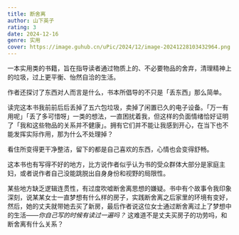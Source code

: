 ```yaml
---
title: 断舍离
author: 山下英子
rating: 3
date: 2024-12-16
genre: 实用
cover: https://image.guhub.cn/uPic/2024/12/image-20241228103432964.png
---
```


一本实用类的书籍，旨在指导读者通过物质上的、不必要物品的舍弃，清理精神上的垃圾，过上更平衡、怡然自洽的生活。

作者还探讨了东西对人而言是什么，书本所倡导的不只是「丢东西」那么简单。

读完这本书我前前后后丢掉了五六包垃圾，卖掉了闲置已久的电子设备。「万一有用呢」「丢了多可惜呀」一类的想法，一直困扰着我，但这样的负面情绪恰好证明了「我和这些物品的关系并不健康」。拥有它们并不能让我感到开心，在当下也不能发挥实际作用，那为什么不处理掉？

看住所变得更干净整洁，留下的都是自己喜欢的东西，心情也会变得舒畅。

这本书也有写得不好的地方，比方说作者似乎认为书的受众群体大部分是家庭主妇，或者说作者自己没能跳脱出自身身份和视野的局限性。

某些地方缺乏逻辑连贯性，有过度吹嘘断舍离思想的嫌疑。书中有个故事令我印象深刻，说某某女士一直梦想有什么样的房子，实践断舍离之后家里的环境有变好，然后，她的丈夫就带她去买了新房，最后作者说这位女士通过断舍离过上了梦想中的生活——*你自己写的时候有读过一遍吗？* 这难道不是丈夫买房子的功劳吗，和断舍离有什么关系？